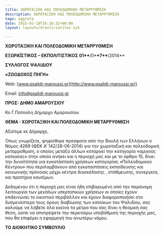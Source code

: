 ```yaml
---
title: ΧΩΡΟΤΑΞΙΚΗ ΚΑΙ ΠΟΛΕΟΔΟΜΙΚΗ ΜΕΤΑΡΡΥΘΜΙΣΗ
description: ΧΩΡΟΤΑΞΙΚΗ ΚΑΙ ΠΟΛΕΟΔΟΜΙΚΗ ΜΕΤΑΡΡΥΘΜΙΣΗ
tags: eggrafa
date: 2015-02-18T16:16:32+00:00
layout: layouts/drastiriotites.njk

---
```


**ΧΩΡΟΤΑΞΙΚΗ ΚΑΙ ΠΟΛΕΟΔΟΜΙΚΗ ΜΕΤΑΡΡΥΘΜΙΣΗ**

<!-- excerpt -->

**ΕΞΩΡΑΪΣΤΙΚΟΣ – ΕΚΠΟΛΙΤΙΣΤΙΚΟΣ** **01\*\***/0\***\*7\*\***/2014\*\*

**ΣΥΛΛΟΓΟΣ ΨΑΛΙΔΙΟΥ**

**«ΖΩΟΔΟΧΟΣ ΠΗΓΗ»**

Web: [www.psalidi-maroussi.gr](http://www.psalidi-maroussi.gr/)

Email: <info@psalidi-maroussi.gr>

**ΠΡΟΣ: ΔΗΜΟ ΑΜΑΡΟΥΣΙΟΥ**

Κο Γ.Πατούλη Δήμαρχο Αμαρουσίου

**ΘΕΜΑ : ΧΩΡΟΤΑΞΙΚΗ ΚΑΙ ΠΟΛΕΟΔΟΜΙΚΗ ΜΕΤΑΡΡΥΘΜΙΣΗ**

Αξιότιμε κε Δήμαρχε,

Όπως γνωρίζετε, ψηφίσθηκε πρόσφατα από την Βουλή των Ελλήνων ο Νόμος 4269 (ΦΕΚ Α’ 142/28-06-2014) για την χωροταξική και πολεοδομική μεταρρύθμιση, ο οποίος μεταξύ άλλων καταργεί την κατηγορία «αμιγούς κατοικίας» στην οποία ανήκει και η περιοχή μας και με το άρθρο 15, δίνει την δυνατότητα για εγκατάσταση χρήσεων κατηγορίας «Πολεοδομικού Κέντρου» που περιλαμβάνουν από εγκαταστάσεις εκπαίδευσης και κοινωνικής πρόνοιας μέχρι κέντρα διασκέδασης , στάθμευσης, συνεργεία, και πρατήρια καυσίμων.

Δεδομένου ότι η περιοχή μας είναι ήδη επιβαρυμένη από την παράνομη λειτουργία των μεγάλων υπερτοπικών χρήσεων οι οποίες έχουν επιδεινώσει το οικιστικό περιβάλλον και έχουν διαφοροποιήσει στο δυσμενέστερο τους όρους διαβίωσης των κατοίκων του Ψαλιδίου, σας καλούμε να λάβετε όλα εκείνα τα μέτρα που σας δίνει η θεσμική σας θέση, ώστε να αποτρέψετε την περεταίρω υποβάθμιση της περιοχής μας, που θα επιφέρει η εφαρμογή του ανωτέρω νόμου.

**ΤΟ ΔΙΟΙΚΗΤΙΚΟ ΣΥΜΒΟΥΛΙΟ**
